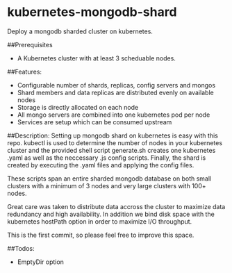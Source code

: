 # kubernetes-mongodb-shard
Deploy a mongodb sharded cluster on kubernetes. 

##Prerequisites
- A Kubernetes cluster with at least 3 scheduable nodes.

##Features:
- Configurable number of shards, replicas, config servers and mongos
- Shard members and data replicas are distributed evenly on available nodes
- Storage is directly allocated on each node
- All mongo servers are combined into one kubernetes pod per node
- Services are setup which can be consumed upstream

##Description:
Setting up mongodb shard on kubernetes is easy with this repo. kubectl 
is used to determine the number of nodes in your kubernetes cluster
and the provided shell script generate.sh creates one kubernetes .yaml
as well as the neccessary .js config scripts. Finally, the
shard is created by executing the .yaml files and applying the
config files.

These scripts span an entire sharded mongodb database on both small
clusters with a minimum of 3 nodes and very large clusters with
100+ nodes.

Great care was taken to distribute data accross the cluster to
maximize data redundancy and high availability. In addition we
bind disk space with the kubernetes hostPath option in order
to maximize I/O throughput.

This is the first commit, so please feel free to improve this space.

##Todos:
- EmptyDir option
